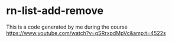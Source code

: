 # rn-list-add-remove
This is a code generated by me during the course https://www.youtube.com/watch?v=qSRrxpdMpVc&amp;t=4522s
